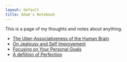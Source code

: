 ```yaml
---
layout: default
title: Adam's Notebook
---
```

This is a page of my thoughts and notes about anything.
* [The Uber-Associativeness of the Human Brain](uber_associative_brain.md)
* [On Jealousy and Self Improvement](jealousy_and_self_improvement.md)
* [Focusing on Your Personal Goals](focus_on_your_main_duty_epictetus.md)
* [A defiition of Perfection](perfection_definition.md)
